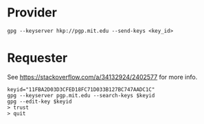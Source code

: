 # Provider

```
gpg --keyserver hkp://pgp.mit.edu --send-keys <key_id>
```

# Requester

See https://stackoverflow.com/a/34132924/2402577 for more info.

```
keyid="11FBA2D03D3CFED18FC71D033B127BC747AADC1C"
gpg --keyserver pgp.mit.edu --search-keys $keyid
gpg --edit-key $keyid
> trust
> quit
```
